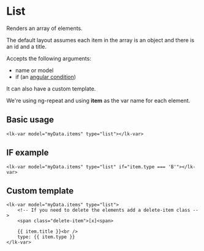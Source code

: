 # List

Renders an array of elements. 

The default layout assumes each item in the array is an object and there is an id and a title.

Accepts the following arguments:

- name or model
- if (an [angular condition](https://docs.angularjs.org/api/ng/directive/ngRepeat))

It can also have a custom template.

We're using ng-repeat and using **item** as the var name for each element.

## Basic usage

	<lk-var model="myData.items" type="list"></lk-var>
	
## IF example

	<lk-var model="myData.items" type="list" if="item.type === 'B'"></lk-var>
	
## Custom template

	<lk-var model="myData.items" type="list">
        <!-- If you need to delete the elements add a delete-item class -->
        <span class="delete-item">[x]<span> 
        
		{{ item.title }}<br />
		type: {{ item.type }}
	</lk-var>